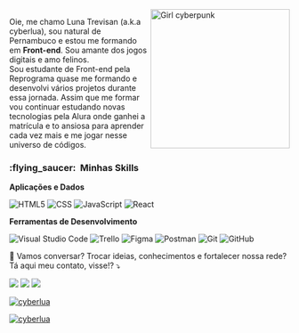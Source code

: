 <img src="https://i.pinimg.com/564x/68/19/b4/6819b4e962d8fbe922ab3609b64c76ab.jpg" min-width="250px" max-width="250px" width="250px" align="right" alt="Girl cyberpunk">

<p align="left"> 
  Oie, me chamo Luna Trevisan (a.k.a cyberlua), sou natural de Pernambuco e estou me formando em <strong>Front-end</strong>. Sou amante dos jogos digitais e amo felinos.<br>
  Sou estudante de Front-end pela Reprograma quase me formando e desenvolvi vários projetos durante essa jornada. Assim que me formar vou continuar estudando novas tecnologias pela Alura onde ganhei a matrícula e to ansiosa para aprender cada vez mais e me jogar nesse universo de códigos. 
</p>


<h3> :flying_saucer: &nbsp;Minhas Skills </h3>

**Aplicações e Dados**

  ![HTML5](https://img.shields.io/badge/-HTML5-333333?style=flat&logo=HTML5)
  ![CSS](https://img.shields.io/badge/-CSS-333333?style=flat&logo=CSS3&logoColor=1572B6)
  ![JavaScript](https://img.shields.io/badge/-JavaScript-333333?style=flat&logo=javascript)
  ![React](https://img.shields.io/badge/-React-333333?style=flat&logo=react)

**Ferramentas de Desenvolvimento**

  ![Visual Studio Code](https://img.shields.io/badge/-Visual%20Studio%20Code-333333?style=flat&logo=visual-studio-code&logoColor=007ACC)
  ![Trello](https://img.shields.io/badge/-Trello-333333?style=flat&logo=trello&logoColor=007ACC)
  ![Figma](https://img.shields.io/badge/-Figma-333333?style=flat&logo=figma&logoColor=007ACC)
  ![Postman](https://img.shields.io/badge/-Postman-333333?style=flat&logo=postman)
  ![Git](https://img.shields.io/badge/-Git-333333?style=flat&logo=git)
  ![GitHub](https://img.shields.io/badge/-GitHub-333333?style=flat&logo=github)


<p align="left">
  💌 Vamos conversar? Trocar ideias, conhecimentos e fortalecer nossa rede? Tá aqui meu contato, visse!? ⤵️
</p>

<p align="left">
  <a href="cyberlua7@gmail.com" alt="Gmail">
  <img src="https://img.shields.io/badge/-Gmail-FF0000?style=flat-square&labelColor=FF0000&logo=gmail&logoColor=white&link=cyberlua7@gmail.com" /></a>

  <a href="https://www.linkedin.com/in/cyberlua7/" alt="Linkedin">
  <img src="https://img.shields.io/badge/-Linkedin-0e76a8?style=flat-square&logo=Linkedin&logoColor=white&link=https://www.linkedin.com/in/cyberlua7/" /></a>

  <a href="https://www.instagram.com/cyberlua7/" alt="Instagram">
  <img src="https://img.shields.io/badge/-Instagram-DF0174?style=flat-square&labelColor=DF0174&logo=instagram&logoColor=white&link=https://www.instagram.com/cyberlua7/"/></a>
</p>  


[![cyberlua](https://github-readme-stats.vercel.app/api?username=cyberlua&theme=radical)](https://github.com/anuraghazra/github-readme-stats)

[![cyberlua](https://github-readme-stats.vercel.app/api/top-langs/?username=cyberlua&hide=html&layout=compact&theme=radical)](https://github.com/anuraghazra/github-readme-stats)
